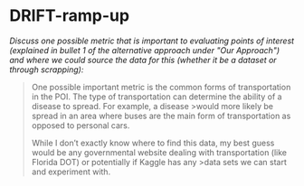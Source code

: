 # DRIFT-ramp-up

_Discuss one possible metric that is important to evaluating points of interest (explained in bullet 1 of the alternative approach under "Our Approach") and where we could source the data for this (whether it be a dataset or through scrapping):_

>One possible important metric is the common forms of transportation in the POI. The type of transportation can determine the ability of a disease to spread. For example, a disease >would more likely be spread in an area where buses are the main form of transportation as opposed to personal cars. 
>
>While I don’t exactly know where to find this data, my best guess would be any governmental website dealing with transportation (like Florida DOT) or potentially if Kaggle has any >data sets we can start and experiment with.

